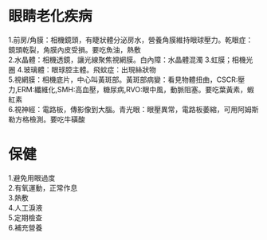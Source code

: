 # 眼睛老化疾病  
1.前房/角膜：相機鏡頭，有睫狀體分泌房水，營養角膜維持眼球壓力。乾眼症：鏡頭乾裂，角膜內皮受損。要吃魚油，熱敷    
2.水晶體：相機透鏡，讓光線聚焦視網膜。白內障：水晶體混濁 
3.虹膜；相機光圈
4.玻璃體：眼球腔主體。飛蚊症：出現絲狀物  
5.視網膜：相機底片，中心叫黃斑部。黃斑部病變：看見物體扭曲，CSCR:壓力,ERM:纖維化,SMH:高血壓，糖尿病,RVO:眼中風，動脈阻塞。要吃葉黃素，蝦紅素  
6.視神經：電路板，傳影像到大腦。青光眼：眼壓異常，電路板萎縮，可用阿姆斯勒方格檢測。要吃牛磺酸  

# 保健
1.避免用眼過度  
2.有氧運動，正常作息  
3.熱敷  
4.人工淚液  
5.定期檢查  
6.補充營養  
